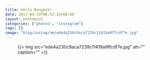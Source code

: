 ```yaml
---
title: Hello Bangkok!
date: 2017-04-23T06:52:23+00:00
layout: photopost
categories: ["photos", "instagram"]
tags: []
image: "blog/instagram/ede4a230c9aca7239c11419a9ffcdf7e.jpg"
---
```


<figure class="photo photo--square">
  {{< img src="ede4a230c9aca7239c11419a9ffcdf7e.jpg" alt="" caption="" >}}

</figure>


